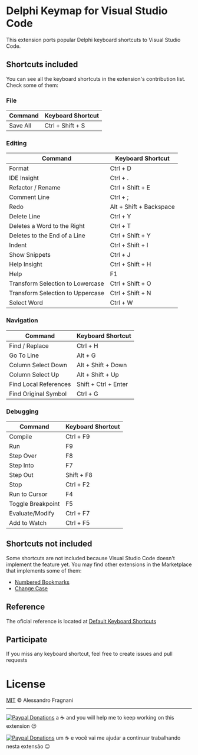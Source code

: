 # Delphi Keymap for Visual Studio Code

This extension ports popular Delphi keyboard shortcuts to Visual Studio Code.

## Shortcuts included

You can see all the keyboard shortcuts in the extension's contribution list. Check some of them:

### File

Command | Keyboard Shortcut 
------- | -----------------  
Save All | Ctrl + Shift + S

### Editing

Command | Keyboard Shortcut 
------- | -----------------  
Format | Ctrl + D
IDE Insight | Ctrl + .
Refactor / Rename | Ctrl + Shift + E
Comment Line | Ctrl + ;
Redo | Alt + Shift + Backspace
Delete Line | Ctrl + Y
Deletes a Word to the Right  | Ctrl + T
Deletes to the End of a Line | Ctrl + Shift + Y
Indent | Ctrl + Shift + I
Show Snippets | Ctrl + J
Help Insight | Ctrl + Shift + H
Help | F1
Transform Selection to Lowercase | Ctrl + Shift + O
Transform Selection to Uppercase | Ctrl + Shift + N
Select Word | Ctrl + W

### Navigation

Command | Keyboard Shortcut 
------- | -----------------  
Find / Replace | Ctrl + H
Go To Line | Alt + G
Column Select Down | Alt + Shift + Down 
Column Select Up | Alt + Shift + Up 
Find Local References | Shift + Ctrl + Enter
Find Original Symbol | Ctrl + G

### Debugging

Command | Keyboard Shortcut 
------- | -----------------
Compile | Ctrl + F9
Run | F9 |
Step Over | F8
Step Into | F7
Step Out | Shift + F8
Stop | Ctrl + F2
Run to Cursor | F4
Toggle Breakpoint | F5
Evaluate/Modify | Ctrl + F7
Add to Watch | Ctrl + F5

## Shortcuts not included

Some shortcuts are not included because Visual Studio Code doesn't implement the feature yet. You may find other extensions in the Marketplace that implements some of them:

* [Numbered Bookmarks](https://marketplace.visualstudio.com/items?itemName=alefragnani.numbered-bookmarks)
* [Change Case](https://marketplace.visualstudio.com/items?itemName=wmaurer.change-case)

## Reference

The oficial reference is located at [Default Keyboard Shortcuts](http://docwiki.embarcadero.com/RADStudio/Tokyo/en/Default_Keyboard_Shortcuts)

## Participate

If you miss any keyboard shortcut, feel free to create issues and pull requests

# License

[MIT](LICENSE.md) &copy; Alessandro Fragnani

---

[![Paypal Donations](https://www.paypalobjects.com/en_US/i/btn/btn_donate_SM.gif)](https://www.paypal.com/cgi-bin/webscr?cmd=_donations&business=EP57F3B6FXKTU&lc=US&item_name=Alessandro%20Fragnani&item_number=vscode%20extensions&currency_code=USD&bn=PP%2dDonationsBF%3abtn_donate_SM%2egif%3aNonHosted) a :coffee: and you will help me to keep working on this extension :wink:

[![Paypal Donations](https://www.paypalobjects.com/pt_BR/i/btn/btn_donate_SM.gif)](https://www.paypal.com/cgi-bin/webscr?cmd=_donations&business=EP57F3B6FXKTU&lc=BR&item_name=Alessandro%20Fragnani&item_number=vscode%20extensions&currency_code=BRL&bn=PP%2dDonationsBF%3abtn_donate_SM%2egif%3aNonHosted) um :coffee: e você vai me ajudar a continuar trabalhando nesta extensão :wink: